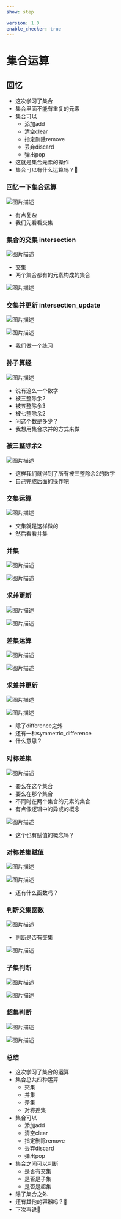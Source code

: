 ```yaml
---
show: step

version: 1.0
enable_checker: true
---
```


# 集合运算
## 回忆
- 这次学习了集合
- 集合里面不能有重复的元素
- 集合可以
	- 添加add
	- 清空clear
	- 指定删除remove
	- 丢弃discard
	- 弹出pop
- 这就是集合元素的操作
- 集合可以有什么运算吗？🤔

### 回忆一下集合运算

![图片描述](https://doc.shiyanlou.com/courses/uid1190679-20210830-1630309740372)

- 有点复杂
- 我们先看看交集

### 集合的交集 intersection

![图片描述](https://doc.shiyanlou.com/courses/uid1190679-20210830-1630309782491)
- 交集
- 两个集合都有的元素构成的集合

![图片描述](https://doc.shiyanlou.com/courses/uid1190679-20210830-1630309506203)

### 交集并更新 intersection_update
![图片描述](https://doc.shiyanlou.com/courses/uid1190679-20210830-1630309789149)

![图片描述](https://doc.shiyanlou.com/courses/uid1190679-20210830-1630309801339)

- 我们做一个练习

### 孙子算经

![图片描述](https://doc.shiyanlou.com/courses/uid1190679-20210922-1632301178417)

- 说有这么一个数字
- 被三整除余2
- 被五整除余3
- 被七整除余2
- 问这个数是多少？
- 我想用集合求并的方式来做

### 被三整除余2

![图片描述](https://doc.shiyanlou.com/courses/uid1190679-20210922-1632301331561)

- 这样我们就得到了所有被三整除余2的数字
- 自己完成后面的操作吧

### 交集运算

![图片描述](https://doc.shiyanlou.com/courses/uid1190679-20210922-1632301442593)

- 交集就是这样做的
- 然后看看并集
### 并集

![图片描述](https://doc.shiyanlou.com/courses/uid1190679-20210830-1630311258932)

![图片描述](https://doc.shiyanlou.com/courses/uid1190679-20210830-1630311304867)

### 求并更新

![图片描述](https://doc.shiyanlou.com/courses/uid1190679-20210830-1630311364130)

![图片描述](https://doc.shiyanlou.com/courses/uid1190679-20210830-1630311371543)

### 差集运算

![图片描述](https://doc.shiyanlou.com/courses/uid1190679-20210830-1630311742576)

![图片描述](https://doc.shiyanlou.com/courses/uid1190679-20210830-1630311707408)

### 求差并更新
![图片描述](https://doc.shiyanlou.com/courses/uid1190679-20210830-1630311758607)

![图片描述](https://doc.shiyanlou.com/courses/uid1190679-20210830-1630311835038)

- 除了difference之外
- 还有一种symmetric_difference
- 什么意思？
### 对称差集

![图片描述](https://doc.shiyanlou.com/courses/uid1190679-20210830-1630311948623)

- 要么在这个集合
- 要么在那个集合
- 不同时在两个集合的元素的集合
- 有点像逻辑中的异或的概念

![图片描述](https://doc.shiyanlou.com/courses/uid1190679-20210830-1630312158714)

- 这个也有赋值的概念吗？

### 对称差集赋值
![图片描述](https://doc.shiyanlou.com/courses/uid1190679-20210830-1630311980358)

![图片描述](https://doc.shiyanlou.com/courses/uid1190679-20210830-1630312240626)

- 还有什么函数吗？

### 判断交集函数

![图片描述](https://doc.shiyanlou.com/courses/uid1190679-20210830-1630312442602)

- 判断是否有交集

![图片描述](https://doc.shiyanlou.com/courses/uid1190679-20210830-1630312432242)

### 子集判断

![图片描述](https://doc.shiyanlou.com/courses/uid1190679-20210830-1630312493515)


![图片描述](https://doc.shiyanlou.com/courses/uid1190679-20210830-1630312556115)

### 超集判断
![图片描述](https://doc.shiyanlou.com/courses/uid1190679-20210830-1630312487566)

![图片描述](https://doc.shiyanlou.com/courses/uid1190679-20210830-1630312669967)

### 总结 
- 这次学习了集合的运算
- 集合总共四种运算
	- 交集
	- 并集
	- 差集
	- 对称差集
- 集合可以
	- 添加add
	- 清空clear
	- 指定删除remove
	- 丢弃discard
	- 弹出pop
- 集合之间可以判断
	- 是否有交集
	- 是否是子集
	- 是否是超集
- 除了集合之外
- 还有其他的容器吗？🤔
- 下次再说👋